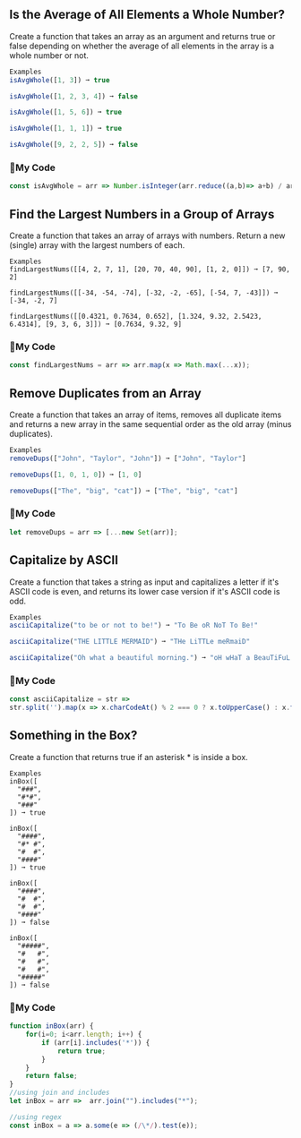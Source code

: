 ## Is the Average of All Elements a Whole Number?
Create a function that takes an array as an argument and returns true or false depending on whether the average of all elements in the array is a whole number or not.
```js
Examples
isAvgWhole([1, 3]) ➞ true

isAvgWhole([1, 2, 3, 4]) ➞ false

isAvgWhole([1, 5, 6]) ➞ true

isAvgWhole([1, 1, 1]) ➞ true

isAvgWhole([9, 2, 2, 5]) ➞ false
```
### :rice_ball:My Code
```js
const isAvgWhole = arr => Number.isInteger(arr.reduce((a,b)=> a+b) / arr.length);
```

## Find the Largest Numbers in a Group of Arrays
Create a function that takes an array of arrays with numbers. Return a new (single) array with the largest numbers of each.
```
Examples
findLargestNums([[4, 2, 7, 1], [20, 70, 40, 90], [1, 2, 0]]) ➞ [7, 90, 2]

findLargestNums([[-34, -54, -74], [-32, -2, -65], [-54, 7, -43]]) ➞ [-34, -2, 7]

findLargestNums([[0.4321, 0.7634, 0.652], [1.324, 9.32, 2.5423, 6.4314], [9, 3, 6, 3]]) ➞ [0.7634, 9.32, 9]
```
### :rice:My Code
```js
const findLargestNums = arr => arr.map(x => Math.max(...x));
```

## Remove Duplicates from an Array
Create a function that takes an array of items, removes all duplicate items and returns a new array in the same sequential order as the old array (minus duplicates).
```js
Examples
removeDups(["John", "Taylor", "John"]) ➞ ["John", "Taylor"]

removeDups([1, 0, 1, 0]) ➞ [1, 0]

removeDups(["The", "big", "cat"]) ➞ ["The", "big", "cat"]
```
### :ramen:My Code
```js
let removeDups = arr => [...new Set(arr)];
```

## Capitalize by ASCII
Create a function that takes a string as input and capitalizes a letter if it's ASCII code is even, and returns its lower case version if it's ASCII code is odd.
```js
Examples
asciiCapitalize("to be or not to be!") ➞ "To Be oR NoT To Be!"

asciiCapitalize("THE LITTLE MERMAID") ➞ "THe LiTTLe meRmaiD"

asciiCapitalize("Oh what a beautiful morning.") ➞ "oH wHaT a BeauTiFuL moRNiNg."
```
### :curry:My Code
```js
const asciiCapitalize = str =>
str.split('').map(x => x.charCodeAt() % 2 === 0 ? x.toUpperCase() : x.toLowerCase()).join('');
```

## Something in the Box?
Create a function that returns true if an asterisk * is inside a box.
```
Examples
inBox([
  "###",
  "#*#",
  "###"
]) ➞ true

inBox([
  "####",
  "#* #",
  "#  #",
  "####"
]) ➞ true

inBox([
  "####",
  "#  #",
  "#  #",
  "####"
]) ➞ false

inBox([
  "#####",
  "#   #",
  "#   #",
  "#   #",
  "#####"
]) ➞ false
```
### :egg:My Code
```js
function inBox(arr) {
	for(i=0; i<arr.length; i++) {
		if (arr[i].includes('*')) {
			return true;
		}
	}
	return false;
}
//using join and includes
let inBox = arr =>  arr.join("").includes("*");

//using regex
const inBox = a => a.some(e => (/\*/).test(e));
```


